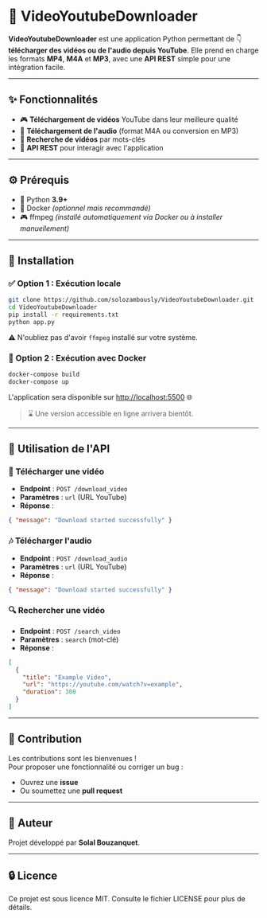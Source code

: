# 📅 VideoYoutubeDownloader

**VideoYoutubeDownloader** est une application Python permettant de 👇 **télécharger des vidéos ou de l'audio depuis YouTube**.
Elle prend en charge les formats **MP4**, **M4A** et **MP3**, avec une **API REST** simple pour une intégration facile.

---

## ✨ Fonctionnalités

- 🎮 **Téléchargement de vidéos** YouTube dans leur meilleure qualité
- 🎵 **Téléchargement de l'audio** (format M4A ou conversion en MP3)
- 🔎 **Recherche de vidéos** par mots-clés
- 🐛 **API REST** pour interagir avec l'application

---

## ⚙️ Prérequis

- 🐍 Python **3.9+**
- 🐳 Docker *(optionnel mais recommandé)*
- 🎮 ffmpeg *(installé automatiquement via Docker ou à installer manuellement)*

---

## 🚀 Installation

### ✅ Option 1 : Exécution locale

```bash
git clone https://github.com/solozambously/VideoYoutubeDownloader.git
cd VideoYoutubeDownloader
pip install -r requirements.txt
python app.py
```

⚠️ N'oubliez pas d'avoir `ffmpeg` installé sur votre système.

### 🐳 Option 2 : Exécution avec Docker

```bash
docker-compose build
docker-compose up
```

L'application sera disponible sur [http://localhost:5500](http://localhost:5500) 🌐

> ⌛ Une version accessible en ligne arrivera bientôt.

---

## 📱 Utilisation de l'API

### 🎥 Télécharger une vidéo
- **Endpoint** : `POST /download_video`
- **Paramètres** : `url` (URL YouTube)
- **Réponse** :
```json
{ "message": "Download started successfully" }
```

### 🎶 Télécharger l'audio
- **Endpoint** : `POST /download_audio`
- **Paramètres** : `url` (URL YouTube)
- **Réponse** :
```json
{ "message": "Download started successfully" }
```

### 🔍 Rechercher une vidéo
- **Endpoint** : `POST /search_video`
- **Paramètres** : `search` (mot-clé)
- **Réponse** :
```json
[
  {
    "title": "Example Video",
    "url": "https://youtube.com/watch?v=example",
    "duration": 300
  }
]
```

---

## 🤝 Contribution

Les contributions sont les bienvenues !  
Pour proposer une fonctionnalité ou corriger un bug :
- Ouvrez une **issue**
- Ou soumettez une **pull request**

---

## 📄 Auteur

Projet développé par **Solal Bouzanquet**.

---

## 🔒 Licence

Ce projet est sous licence MIT.
Consulte le fichier LICENSE pour plus de détails.

